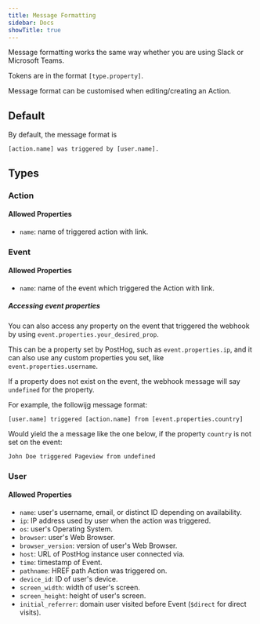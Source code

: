 ```yaml
---
title: Message Formatting
sidebar: Docs
showTitle: true
---
```


Message formatting works the same way whether you are using Slack or Microsoft Teams.

Tokens are in the format `[type.property]`.

Message format can be customised when editing/creating an Action.

## Default
By default, the message format is
```
[action.name] was triggered by [user.name].
```

## Types
### Action
#### Allowed Properties 

- `name`: name of triggered action with link.

### Event
#### Allowed Properties

- `name`: name of the event which triggered the Action with link.

##### Accessing event properties

You can also access any property on the event that triggered the webhook by using `event.properties.your_desired_prop`.

This can be a property set by PostHog, such as `event.properties.ip`, and it can also use any custom properties you set, like `event.properties.username`. 

If a property does not exist on the event, the webhook message will say `undefined` for the property.

For example, the followijg message format:

```
[user.name] triggered [action.name] from [event.properties.country]
```

Would yield the a message like the one below, if the property `country` is not set on the event:

```
John Doe triggered Pageview from undefined
```

### User
#### Allowed Properties

- `name`: user's username, email, or distinct ID depending on availability.
- `ip`: IP address used by user when the action was triggered.
- `os`: user's Operating System.
- `browser`: user's Web Browser.
- `browser_version`: version of user's Web Browser.
- `host`: URL of PostHog instance user connected via.
- `time`: timestamp of Event.
- `pathname`: HREF path Action was triggered on.
- `device_id`: ID of user's device.
- `screen_width`: width of user's screen.
- `screen_height`: height of user's screen.
- `initial_referrer`: domain user visited before Event (`$direct` for direct visits).

